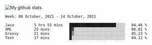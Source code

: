 ![My github stats](https://github-readme-stats.vercel.app/api?username=romvoid95&theme=gruvbox&include_all_commits=true&show_icons=true")

<!--START_SECTION:waka-->
```text
Week: 08 October, 2021 - 14 October, 2021

Java         5 hrs 55 mins   █████████████████████░░░░   84.46 % 
XML          25 mins         █▓░░░░░░░░░░░░░░░░░░░░░░░   06.01 % 
Groovy       21 mins         █▒░░░░░░░░░░░░░░░░░░░░░░░   05.23 % 
Text         17 mins         █░░░░░░░░░░░░░░░░░░░░░░░░   04.12 % 
```
<!--END_SECTION:waka-->
